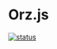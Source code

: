 # Orz.js

[![status](https://travis-ci.org/MofeLee/Orz.js.svg?branch=master)](https://travis-ci.org/MofeLee/Orz.js)

